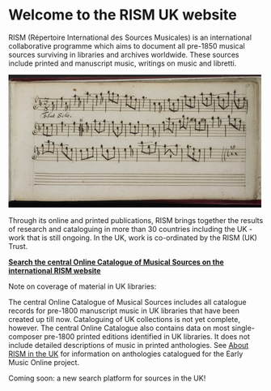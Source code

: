 # Welcome to the RISM UK website  

RISM (Répertoire International des Sources Musicales) is an international collaborative programme which aims to document all pre-1850 musical sources surviving in libraries and archives worldwide. These sources include printed and manuscript music, writings on music and libretti. 

![Manuscript of a flute solo](/BL_Add_MS_22098_small.jpg)  

Through its online and printed publications, RISM brings together the results of research and cataloguing in more than 30 countries including the UK - work that is still ongoing.  In the UK, work is co-ordinated by the RISM (UK) Trust.  

**[Search the central Online Catalogue of Musical Sources on the international RISM website](http://www.rism.info/home.html)**  

Note on coverage of material in UK libraries:  

The central Online Catalogue of Musical Sources includes all catalogue records for pre-1800 manuscript music in UK libraries that have been created up till now. Cataloguing of UK collections is not yet complete, however.  The central Online Catalogue also contains data on most single-composer pre-1800 printed editions identified in UK libraries. It does not include detailed descriptions of music in printed anthologies. See [About RISM in the UK](/about) for information on anthologies catalogued for the Early Music Online project. 

Coming soon: a new search platform for sources in the UK!
